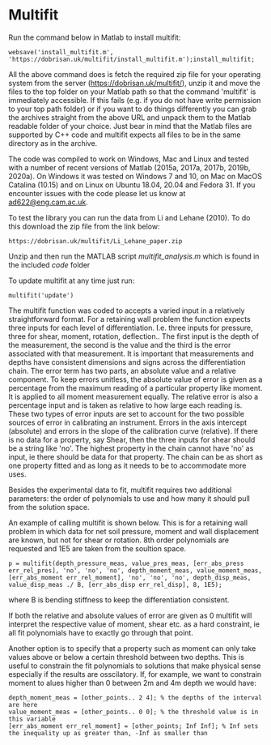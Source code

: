 # Multifit

Run the command below in Matlab to install multifit:

```
websave('install_multifit.m', 'https://dobrisan.uk/multifit/install_multifit.m');install_multifit;
```

All the above command does is fetch the required zip file for your operating system from the server (https://dobrisan.uk/multifit/), unzip it and move the files to the top folder on your Matlab path so that the command 'multifit' is immediately accessible.
If this fails (e.g. if you do not have write permission to your top path folder) or if you want to do things differently you can grab the archives straight from the above URL and unpack them to the Matlab readable folder of your choice.
Just bear in mind that the Matlab files are supported by C++ code and multifit expects all files to be in the same directory as in the archive.

The code was compiled to work on Windows, Mac and Linux and tested with a number of recent versions of Matlab (2015a, 2017a, 2017b, 2019b, 2020a). 
On Windows it was tested on Windows 7 and 10, on Mac on MacOS Catalina (10.15) and on Linux on Ubuntu 18.04, 20.04 and Fedora 31. 
If you encounter issues with the code please let us know at ad622@eng.cam.ac.uk.

To test the library you can run the data from Li and Lehane (2010). To do this download the zip file from the link below:

```
https://dobrisan.uk/multifit/Li_Lehane_paper.zip
```

Unzip and then run the MATLAB script *multifit_analysis.m* which is found in the included *code* folder

To update multifit at any time just run:

```
multifit('update')
```

The multifit function was coded to accepts a varied input in a relatively straightforward format. For a retaining wall problem the function expects three inputs for each level of differentiation. I.e. three inputs for pressure, three for shear, moment, rotation, deflection..
The first input is the depth of the measurement, the second is the value and the third is the error associated with that measurement. 
It is important that measurements and depths have consistent dimensions and signs across the differentiation chain. 
The error term has two parts, an absolute value and a relative component. 
To keep errors unitless, the absolute value of error is given as a percentage from the maximum reading of a particular property like moment. 
It is applied to all moment measurement equally. The relative error is also a percentage input and is taken as relative to how large each reading is. 
These two types of error inputs are set to account for the two possible sources of error in  calibrating an instrument. Errors in the axis intercept (absolute) and errors in the slope of the calibration curve (relative).
If there is no data for a property, say Shear, then the three inputs for shear should be a string like 'no'.
The highest property in the chain cannot have 'no' as input, ie there should be data for that property. The chain can be as short as one property fitted and as long as it needs to be to accommodate more uses.

Besides the experimental data to fit, multifit requires two additional parameters: the order of polynomials to use and how many it should pull from the solution space.

An example of calling multifit is shown below. This is for a retaining wall problem in which data for net soil pressure, moment and wall displacement are known, but not for shear or rotation. 
8th order polynomials are requested and 1E5 are taken from the soultion space.

```
p = multifit(depth_pressure_meas, value_pres_meas, [err_abs_press err_rel_pres], 'no', 'no', 'no', depth_moment_meas, value_moment_meas, [err_abs_moment err_rel_moment], 'no', 'no', 'no', depth_disp_meas, value_disp_meas ./ B, [err_abs_disp err_rel_disp], 8, 1E5);
```
where B is bending stiffness to keep the differentiation consistent.

If both the relative and absolute values of error are given as 0 multifit will interpret the respective value of moment, shear etc. as a hard constraint, ie all fit polynomials have to exactly go through that point.

Another option is to specify that a property such as moment can only take values above or below a certain threshold between two depths. This is useful to constrain the fit polynomials to solutions that make physical sense especially if the results are osscilatory. 
If, for example, we want to constrain moment to alues higher than 0 between 2m and 4m depth we would have:

```
depth_moment_meas = [other_points.. 2 4]; % the depths of the interval are here
value_moment_meas = [other_points.. 0 0]; % the threshold value is in this variable
[err_abs_moment err_rel_moment] = [other_points; Inf Inf]; % Inf sets the inequality up as greater than, -Inf as smaller than
```
